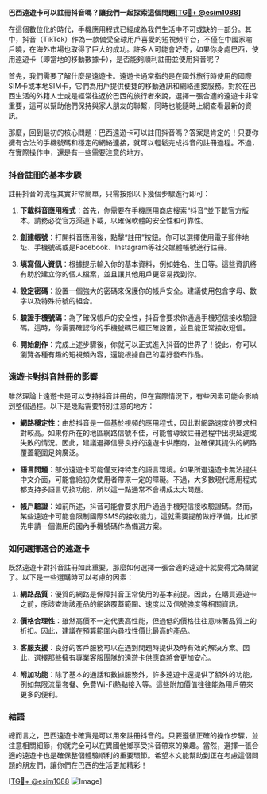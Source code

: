 **巴西遠遊卡可以註冊抖音嗎？讓我們一起探索這個問題[[TG💪+ @esim1088](https://t.me/s/esim1088)]**

在這個數位化的時代，手機應用程式已經成為我們生活中不可或缺的一部分。其中，抖音（TikTok）作為一款備受全球用戶喜愛的短視頻平台，不僅在中國家喻戶曉，在海外市場也取得了巨大的成功。許多人可能會好奇，如果你身處巴西，使用遠遊卡（即當地的移動數據卡），是否能夠順利註冊並使用抖音呢？

首先，我們需要了解什麼是遠遊卡。遠遊卡通常指的是在國外旅行時使用的國際SIM卡或本地SIM卡，它們為用戶提供便捷的移動通訊和網絡連接服務。對於在巴西生活的外籍人士或是經常往返於巴西的旅行者來說，選擇一張合適的遠遊卡非常重要，這可以幫助他們保持與家人朋友的聯繫，同時也能隨時上網查看最新的資訊。

那麼，回到最初的核心問題：巴西遠遊卡可以註冊抖音嗎？答案是肯定的！只要你擁有合法的手機號碼和穩定的網絡連接，就可以輕鬆完成抖音的註冊過程。不過，在實際操作中，還是有一些需要注意的地方。

### 抖音註冊的基本步驟

註冊抖音的流程其實非常簡單，只需按照以下幾個步驟進行即可：

1. **下載抖音應用程式**：首先，你需要在手機應用商店搜索“抖音”並下載官方版本。請務必從官方渠道下載，以確保軟體的安全性和可靠性。
   
2. **創建帳號**：打開抖音應用後，點擊“註冊”按鈕。你可以選擇使用電子郵件地址、手機號碼或是Facebook、Instagram等社交媒體帳號進行註冊。

3. **填寫個人資訊**：根據提示輸入你的基本資料，例如姓名、生日等。這些資訊將有助於建立你的個人檔案，並且讓其他用戶更容易找到你。

4. **設定密碼**：設置一個強大的密碼來保護你的帳戶安全。建議使用包含字母、數字以及特殊符號的組合。

5. **驗證手機號碼**：為了確保帳戶的安全性，抖音會要求你通過手機短信接收驗證碼。這時，你需要確認你的手機號碼已經正確設置，並且能正常接收短信。

6. **開始創作**：完成上述步驟後，你就可以正式進入抖音的世界了！從此，你可以瀏覽各種有趣的短視頻內容，還能根據自己的喜好發布作品。

### 遠遊卡對抖音註冊的影響

雖然理論上遠遊卡是可以支持抖音註冊的，但在實際情況下，有些因素可能会影响到整個過程。以下是幾點需要特別注意的地方：

- **網路穩定性**：由於抖音是一個基於視頻的應用程式，因此對網路速度的要求相對較高。如果你所在的地區網路信號不佳，可能會導致註冊過程中出現延遲或失敗的情況。因此，建議選擇信譽良好的遠遊卡供應商，並確保其提供的網路覆蓋範圍足夠廣泛。

- **語言問題**：部分遠遊卡可能僅支持特定的語言環境。如果所選遠遊卡無法提供中文介面，可能會給初次使用者帶來一定的障礙。不過，大多數現代應用程式都支持多語言切換功能，所以這一點通常不會構成太大問題。

- **帳戶驗證**：如前所述，抖音可能會要求用戶通過手機短信接收驗證碼。然而，某些遠遊卡可能會限制國際SMS的接收能力，這就需要提前做好準備，比如預先申請一個備用的國內手機號碼作為備選方案。

### 如何選擇適合的遠遊卡

既然遠遊卡對抖音註冊如此重要，那麼如何選擇一張合適的遠遊卡就變得尤為關鍵了。以下是一些選購時可以考慮的因素：

1. **網路品質**：優質的網路是保障抖音正常使用的基本前提。因此，在購買遠遊卡之前，應該查詢該產品的網路覆蓋範圍、速度以及信號強度等相關資訊。

2. **價格合理性**：雖然高價不一定代表高性能，但過低的價格往往意味著品質上的折扣。因此，建議在預算範圍內尋找性價比最高的產品。

3. **客服支援**：良好的客戶服務可以在遇到問題時提供及時有效的解決方案。因此，選擇那些擁有專業客服團隊的遠遊卡供應商將會更加安心。

4. **附加功能**：除了基本的通話和數據服務外，許多遠遊卡還提供了額外的功能，例如無限流量套餐、免費Wi-Fi熱點接入等。這些附加價值往往能為用戶帶來更多的便利。

### 結語

總而言之，巴西遠遊卡確實是可以用來註冊抖音的。只要遵循正確的操作步驟，並注意相關細節，你就完全可以在異國他鄉享受抖音帶來的樂趣。當然，選擇一張合適的遠遊卡也是確保整個體驗順利的重要環節。希望本文能幫助到正在考慮這個問題的朋友們，讓你們在巴西的生活更加精彩！

[[TG💪+ @esim1088](https://t.me/s/esim1088) ![Image](https://i.postimg.cc/4NQfJmqS/Snipaste-2025-05-13-00-14-12.png)]
